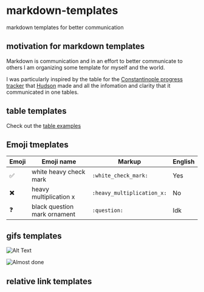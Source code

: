 # markdown-templates
markdown templates for better communication

## motivation for markdown templates

Markdown is communication and in an effort to better communicate to others I am organizing some template for myself and the world.

I was particularly inspired by the table for the [Constantinople progress tracker](https://github.com/ethereum/pm/issues/53) that [Hudson](https://github.com/Souptacular) made and all the infomation and clarity that it communicated in one tables.

## table templates

Check out the [table examples](https://github.com/tcsiwula/markdown-templates/blob/master/tables/)


## Emoji tmeplates

| Emoji  | Emoji name                   | Markup       | English |
| ---    | ---                          | ------------- | ---- |
| ✅     | white heavy check mark       | `:white_check_mark:` | Yes |
| ✖️     | heavy multiplication x       | `:heavy_multiplication_x:` | No |
| ❓     | black question mark ornament | `:question:` | Idk |


## gifs templates

![Alt Text](https://media.giphy.com/media/vFKqnCdLPNOKc/giphy.gif)

![Almost done](https://media.giphy.com/media/GoRkPquMO1qgw/giphy.gif)


## relative link templates

